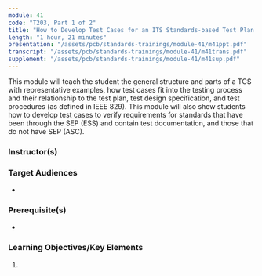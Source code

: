 ```yaml
---
module: 41
code: "T203, Part 1 of 2"
title: "How to Develop Test Cases for an ITS Standards-based Test Plan - Part 1 of 2"
length: "1 hour, 21 minutes"
presentation: "/assets/pcb/standards-trainings/module-41/m41ppt.pdf"
transcript: "/assets/pcb/standards-trainings/module-41/m41trans.pdf"
supplement: "/assets/pcb/standards-trainings/module-41/m41sup.pdf"
---
```

This module will teach the student the general structure and parts of a TCS with representative examples, how test cases fit into the testing process and their relationship to the test plan, test design specification, and test procedures (as defined in IEEE 829). This module will also show students how to develop test cases to verify requirements for standards that have been through the SEP (ESS) and contain test documentation, and those that do not have SEP (ASC).

### Instructor(s)


### Target Audiences
* 

### Prerequisite(s)
* 

### Learning Objectives/Key Elements
1. 